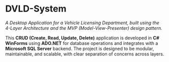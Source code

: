 # DVLD-System

_A Desktop Application for a Vehicle Licensing Department, built using the 4-Layer Architecture and the MVP (Model-View-Presenter) design pattern._

This **CRUD (Create, Read, Update, Delete)** application is developed in **C# WinForms** using **ADO.NET** for database operations and integrates with a **Microsoft SQL Server** backend. 
The project is designed to be modular, maintainable, and scalable, with clear separation of concerns across layers.
